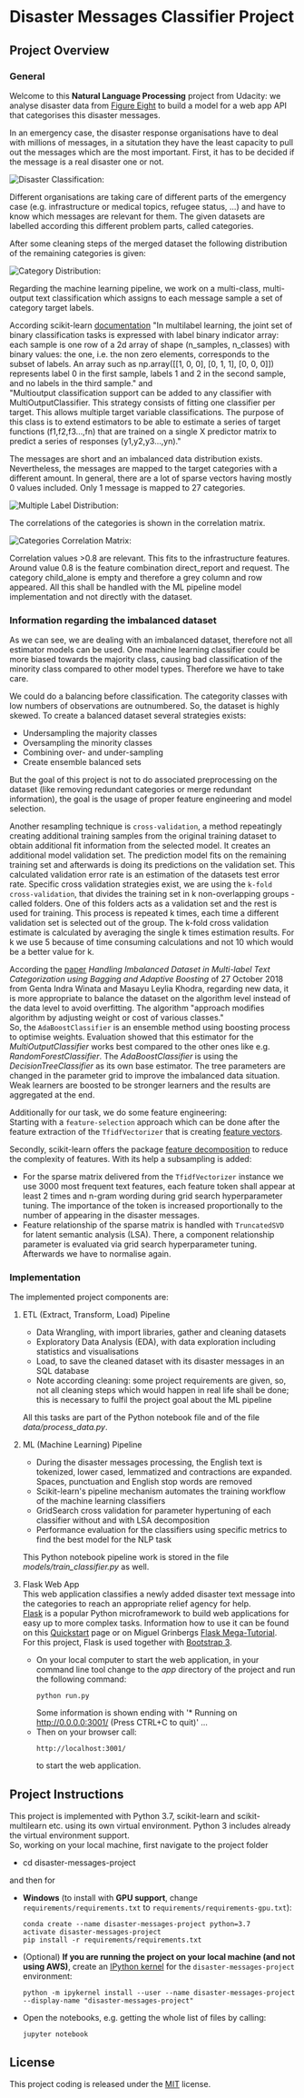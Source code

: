 [//]: # (Image References)

[image1]: ./images/CleanedDataset_disaster_messages_distr.PNG "Disaster Classification:"
[image2]: ./images/CleanedDataset_disaster_messages_categories_distr.PNG "Category Distribution:"
[image3]: ./images/CleanedDataset_disaster_messages_multipleCategoryLabelsDistribution.PNG "Multiple Label Distribution:"
[image4]: ./images/DisasterMessages_categories_correlationMatrix.PNG "Categories Correlation Matrix:"


# Disaster Messages Classifier Project

## Project Overview
### General
Welcome to this **Natural Language Processing** project from Udacity: we analyse disaster data from [Figure Eight](https://www.figure-eight.com/) to build a model for a web app API that categorises this disaster messages.

In an emergency case, the disaster response organisations have to deal with millions of messages, in a situtation they have the least capacity to pull out the messages which are the most important. First, it has to be decided if the message is a real disaster one or not.

![Disaster Classification:][image1]


Different organisations are taking care of different parts of the emergency case (e.g. infrastructure or medical topics, refugee status, ...) and have to know which messages are relevant for them. The given datasets are labelled according this different problem parts, called categories.

After some cleaning steps of the merged dataset the following distribution of the remaining categories is given:

![Category Distribution:][image2]

Regarding the machine learning pipeline, we work on a multi-class, multi-output text classification which assigns to each message sample a set of category target labels.<br>

According scikit-learn [documentation](https://scikit-learn.org/stable/modules/multiclass.html) "In multilabel learning, the joint set of binary classification tasks is expressed with label binary indicator array: each sample is one row of a 2d array of shape (n_samples, n_classes) with binary values: the one, i.e. the non zero elements, corresponds to the subset of labels. An array such as np.array([[1, 0, 0], [0, 1, 1], [0, 0, 0]]) represents label 0 in the first sample, labels 1 and 2 in the second sample, and no labels in the third sample." and<br>
"Multioutput classification support can be added to any classifier with MultiOutputClassifier. This strategy consists of fitting one classifier per target. This allows multiple target variable classifications. The purpose of this class is to extend estimators to be able to estimate a series of target functions (f1,f2,f3…,fn) that are trained on a single X predictor matrix to predict a series of responses (y1,y2,y3…,yn)."

The messages are short and an imbalanced data distribution exists. Nevertheless, the messages are mapped to the target categories with a different amount. In general, there are a lot of sparse vectors having mostly 0 values included. Only 1 message is mapped to 27 categories.

![Multiple Label Distribution:][image3]

The correlations of the categories is shown in the correlation matrix.

![Categories Correlation Matrix:][image4]

Correlation values >0.8 are relevant. This fits to the infrastructure features. Around value 0.8 is the feature combination direct_report and request. The category child_alone is empty and therefore a grey column and row appeared. All this shall be handled with the ML pipeline model implementation and not directly with the dataset.

### Information regarding the imbalanced dataset
As we can see, we are dealing with an imbalanced dataset, therefore not all estimator models can be used. One machine learning classifier could be more biased towards the majority class, causing bad classification of the minority class compared to other model types. Therefore we have to take care.

We could do a balancing before classification. The categority classes with low numbers of observations are outnumbered. So, the dataset is highly skewed. To create a balanced dataset several strategies exists:
- Undersampling the majority classes
- Oversampling the minority classes
- Combining over- and under-sampling
- Create ensemble balanced sets

But the goal of this project is not to do associated preprocessing on the dataset (like removing redundant categories or merge redundant information), the goal is the usage of proper feature engineering and model selection.

Another resampling technique is `cross-validation`, a method repeatingly creating additional training samples from the original training dataset to obtain additional fit information from the selected model. It creates an additional model validation set. The prediction model fits on the remaining training set and afterwards is doing its predictions on the validation set. This calculated validation error rate is an estimation of the datasets test error rate. Specific cross validation strategies exist, we are using the `k-fold cross-validation`, that divides the training set in k non-overlapping groups - called folders. One of this folders acts as a validation set and the rest is used for training. This process is repeated k times, each time a different validation set is selected out of the group. The k-fold cross validation estimate is calculated by averaging the single k times estimation results. For k we use 5 because of time consuming calculations and not 10 which would be a better value for k.

According the [paper](https://arxiv.org/ftp/arxiv/papers/1810/1810.11612.pdf) <i>Handling Imbalanced Dataset in Multi-label Text Categorization using Bagging and Adaptive Boosting</i> of 27 October 2018 from Genta Indra Winata and Masayu Leylia Khodra, regarding new data, it is more appropriate to balance the dataset on the algorithm level instead of the data level to avoid overfitting. The algorithm "approach modifies algorithm by adjusting weight or cost of various classes."<br>
So, the `AdaBoostClassifier` is an ensemble method using boosting process to optimise weights. Evaluation showed that this estimator for the <i>MultiOutputClassifier</i> works best compared to the other ones like e.g. <i>RandomForestClassifier</i>. The <i>AdaBoostClassifier</i> is using the <i>DecisionTreeClassifier</i> as its own base estimator. The tree parameters are changed in the parameter grid to improve the imbalanced data situation. Weak learners are boosted to be stronger learners and the results are aggregated at the end.

Additionally for our task, we do some feature engineering:<br>
Starting with a `feature-selection` approach which can be done after the feature extraction of the `TfidfVectorizer` that is creating [feature vectors](https://scikit-learn.org/stable/modules/generated/sklearn.feature_extraction.text.TfidfVectorizer.html#sklearn.feature_extraction.text.TfidfVectorizer).

Secondly, scikit-learn offers the package [feature decomposition](https://scikit-learn.org/stable/modules/classes.html#module-sklearn.decomposition) to reduce the complexity of features. With its help a subsampling is added:
- For the sparse matrix delivered from the `TfidfVectorizer` instance we use 3000 most frequent text features, each feature token shall appear at least 2 times and n-gram wording during grid search hyperparameter tuning. The  importance of the token is increased proportionally to the number of appearing in the disaster messages.
- Feature relationship of the sparse matrix is handled with `TruncatedSVD` for latent semantic analysis (LSA). There, a component relationship parameter is evaluated via grid search hyperparameter tuning. Afterwards we have to normalise again.

### Implementation
The implemented project components are:
1. ETL (Extract, Transform, Load) Pipeline
   - Data Wrangling, with import libraries, gather and cleaning datasets
   - Exploratory Data Analysis (EDA), with data exploration including statistics and visualisations
   - Load, to save the cleaned dataset with its disaster messages in an SQL database
   - Note according cleaning: some project requirements are given, so, not all cleaning steps which would happen in real life shall be done; this is necessary to fulfil the project goal about the ML pipeline
   
   All this tasks are part of the Python notebook file and of the file <i>data/process_data.py</i>.

2. ML (Machine Learning) Pipeline
   - During the disaster messages processing, the English text is tokenized, lower cased, lemmatized and contractions are expanded. Spaces, punctuation and English stop words are removed
   - Scikit-learn's pipeline mechanism automates the training workflow of the machine learning classifiers
   - GridSearch cross validation for parameter hypertuning of each classifier without and with LSA decomposition
   - Performance evaluation for the classifiers using specific metrics to find the best model for the NLP task
   
   This Python notebook pipeline work is stored in the file <i>models/train_classifier.py</i> as well. 
   
3. Flask Web App<br>
This web application classifies a newly added disaster text message into the categories to reach an appropriate relief agency for help.<br>
[Flask](https://palletsprojects.com/p/flask/) is a popular Python microframework to build web applications for easy up to more complex tasks. Information how to use it can be found on this [Quickstart](https://flask.palletsprojects.com/en/1.1.x/quickstart/#static-files) page or on Miguel Grinbergs [Flask Mega-Tutorial](https://blog.miguelgrinberg.com/post/the-flask-mega-tutorial-part-i-hello-world).<br>
For this project, Flask is used together with [Bootstrap 3](https://www.w3schools.com/bootstrap/default.asp).

   - On your local computer to start the web application, in your command line tool change to the <i>app</i> directory of the project and run the following command: 
     ```
     python run.py
     ```
     Some information is shown ending with '* Running on http://0.0.0.0:3001/ (Press CTRL+C to quit)' ...
   - Then on your browser call:
     ```
     http://localhost:3001/
     ```
     to start the web application.

## Project Instructions
This project is implemented with Python 3.7, scikit-learn and scikit-multilearn etc. using its own virtual environment. Python 3 includes already the virtual environment support.<br>
So, working on your local machine, first navigate to the project folder
- cd disaster-messages-project

and then for 
- __Windows__ (to install with __GPU support__, change `requirements/requirements.txt` to `requirements/requirements-gpu.txt`):
	```
	conda create --name disaster-messages-project python=3.7
	activate disaster-messages-project
	pip install -r requirements/requirements.txt
	```
- (Optional) **If you are running the project on your local machine (and not using AWS)**, create an [IPython kernel](http://ipython.readthedocs.io/en/stable/install/kernel_install.html) for the `disaster-messages-project` environment:
	```
	python -m ipykernel install --user --name disaster-messages-project --display-name "disaster-messages-project"
	```
- Open the notebooks, e.g. getting the whole list of files by calling:
	```
	jupyter notebook
	```

## License
This project coding is released under the [MIT](https://github.com/IloBe/NLP_Disaster_Messages_Relief_master/blob/master/LICENSE) license.
